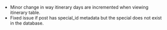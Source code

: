 * Minor change in way itinerary days are incremented when viewing itinerary table.
* Fixed issue if post has special_id metadata but the special does not exist in the database.